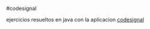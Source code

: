 #codesignal

ejercicios resueltos en java con la aplicacion [codesignal](https://app.codesignal.com/profile/luis_g_smy)